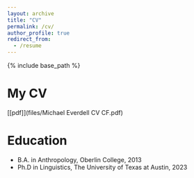 ```yaml
---
layout: archive
title: "CV"
permalink: /cv/
author_profile: true
redirect_from:
  - /resume
---
```


{% include base_path %}

My CV
======
[[pdf]](files/Michael Everdell CV CF.pdf)

Education
======
* B.A. in Anthropology, Oberlin College, 2013
* Ph.D in Linguistics, The University of Texas at Austin, 2023
